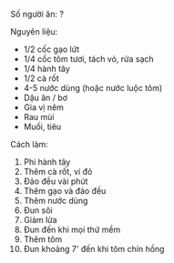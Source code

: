 Số người ăn: ?

Nguyên liệu:
- 1/2 cốc gạo lứt
- 1/4 cốc tôm tươi, tách vỏ, rửa sạch
- 1/4 hành tây
- 1/2 cà rốt
- 4-5 nước dùng (hoặc nước luộc tôm)
- Dậu ăn / bơ
- Gia vị nêm
- Rau mùi
- Muối, tiêu

Cách làm:
1. Phi hành tây
2. Thêm cà rốt, ví đỏ
3. Đảo đều vài phút
4. Thêm gạo và đảo đều
5. Thêm nước dùng
6. Đun sôi
7. Giảm lửa
8. Đun đến khi mọi thứ mềm
9. Thêm tôm
10. Đun khoảng 7' đến khi tôm chín hồng